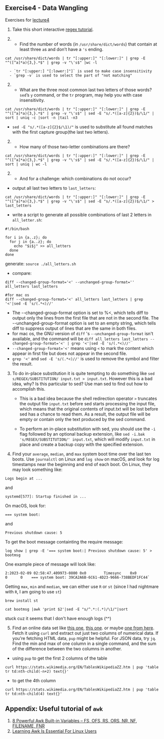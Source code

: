 ## Exercise4 - Data Wangling

Exercises for [lecture4](https://missing.csail.mit.edu/2020/data-wrangling/)

1. Take this short interactive [regex tutorial](https://regexone.com/).

2. - Find the number of words (in `/usr/share/dict/words`) that contain at least three `a`s and don’t have a `'s` ending.

```
cat /usr/share/dict/words | tr "[:upper:]" "[:lower:]" | grep -E "^([^a]*a){3,}.*$" | grep -v "\'s$" |wc -l
```

      - `tr "[:upper:] "[:lower:]"]` is used to make case insensitivity
      - `grep -v` is used to select the part of "not matching"

2. - What are the three most common last two letters of those words? `sed`’s `y` command, or the `tr` program, may help you with case insensitivity.

```
cat /usr/share/dict/words | tr "[:upper:]" "[:lower:]" | grep -E "^([^a]*a){3,}.*$" | grep -v "\'s$" | sed -E "s/.*([a-z]{2})$/\1/" | sort | uniq -c |sort -n |tail -n3
```

- `sed -E "s/.*([a-z]{2}$/\1)/"` is used to substitute all found matches with the first capture group(the last two letters).

2. - How many of those two-letter combinations are there?

```
cat /usr/share/dict/words | tr "[:upper:]" "[:lower:]" | grep -E "^([^a]*a){3,}.*$" | grep -v "\'s$" | sed -E "s/.*([a-z]{2})$/\1/" | sort | uniq | wc -l
```

2. - And for a challenge: which combinations do not occur?

- output all last two letters to `last_letters`:

```
cat /usr/share/dict/words | tr "[:upper:]" "[:lower:]" | grep -E "^([^a]*a){3,}.*$" | grep -v "\'s$" | sed -E "s/.*([a-z]{2})$/\1/" > last_letters

```

- write a script to generate all possible combinations of last 2 letters in `all_letter.sh`:

```
#!/bin/bash

for i in {a..z}; do
  for j in {a..z}; do
    echo "$i$j" >> all_letters
  done
done
```

generate:
`source ./all_letters.sh`

- compare:

```
diff --changed-group-format='<' --unchanged-group-format='' all_letters last_letters
```

```
#for mac os
diff --changed-group-format='<' all_letters last_letters | grep '<'|sed -E 's/(.*<)//'
```

- The --changed-group-format option is set to %<, which tells diff to output only the lines from the first file that are not in the second file. The --unchanged-group-format option is set to an empty string, which tells diff to suppress output of lines that are the same in both files.
- for mac os, the GNU version of `diff` 's `--unchanged-group-format` isn't available, and the command will be `diff all_letters last_letters --changed-group-format='<' | grep '<'|sed -E 's/(.*<)//'`
- `--changed-group-format='<'` means using `<` to mark the content which appear in first file but does not appear in the second file.
- `grep '<'` and `sed -E 's/(.*<)//'` is used to remove the symbol and filter the result.

3. To do in-place substitution it is quite tempting to do something like `sed s/REGEX/SUBSTITUTION/ input.txt > input.txt`. However this is a bad idea, why? Is this particular to sed? Use man sed to find out how to accomplish this.

   - This is a bad idea because the shell redirection operator `>` truncates the output file `input.txt` before sed starts processing the input file, which means that the original contents of input.txt will be lost before sed has a chance to read them. As a result, the output file will be empty or contain only the text produced by the sed command.

   - To perform an in-place substitution with sed, you should use the `-i` flag followed by an optional backup extension, like `sed -i.bak 's/REGEX/SUBSTITUTION/' input.txt`, which will modify `input.txt` in place and create a backup copy with the specified extension.

4. Find your `average`, `median`, and `max` system boot time over the last ten boots. Use `journalctl` on Linux and `log show` on macOS, and look for log timestamps near the beginning and end of each boot. On Linux, they may look something like:

```
Logs begin at ...
```

and

```
systemd[577]: Startup finished in ...
```

On macOS, look for:

```
=== system boot:
```

and

```
Previous shutdown cause: 5
```

To get the boot message containting the require message:

```
log show | grep -E '=== system boot:| Previous shutdown cause: 5' > bootmsg
```

One example piece of message will look like:

```
2:2023-02-09 02:58:47.409973-0800 0x0        Timesync    0x0                  0      0    === system boot: 39CA2A6B-6C61-4D23-9666-738BEDF1FC44`
```

Getting `max`, `min` and `median`, we can either use `R` or `st`
(since I had nightmare with `R`, I am going to use `st`)

```
brew install st
```

```
cat bootmsg |awk 'print $2'|sed -E "s/^.*:(.*)/\1/"|sort
```

stuck cuz it seems that I don't have enough logs (^^)

5. Find an online data set like [this one](https://stats.wikimedia.org/EN/TablesWikipediaZZ.htm), [this one](https://ucr.fbi.gov/crime-in-the-u.s/2016/crime-in-the-u.s.-2016/topic-pages/tables/table-1). or maybe [one from here](https://www.springboard.com/blog/free-public-data-sets-data-science-project/). Fetch it using `curl` and extract out just two columns of numerical data. If you're fetching HTML data, `pup` might be helpful. For JSON data, try `jq`. Find the min and max of one column in a single command, and the sum of the difference between the two columns in another.

- using `pup` to get the first 2 columns of the table

```
curl https://stats.wikimedia.org/EN/TablesWikipediaZZ.htm | pup 'table tr td:nth-child(-n+2) text{}'
```

- to get the 4th column

```
curl https://stats.wikimedia.org/EN/TablesWikipediaZZ.htm | pup 'table tr td:nth-child(4) text{}'
```

## Appendix: Useful tutorial of `awk`

1. [8 Powerful Awk Built-in Variables – FS, OFS, RS, ORS, NR, NF, FILENAME, FNR](https://www.thegeekstuff.com/2010/01/8-powerful-awk-built-in-variables-fs-ofs-rs-ors-nr-nf-filename-fnr/)
2. [Learning Awk Is Essential For Linux Users](https://www.youtube.com/watch?v=9YOZmI-zWok)

